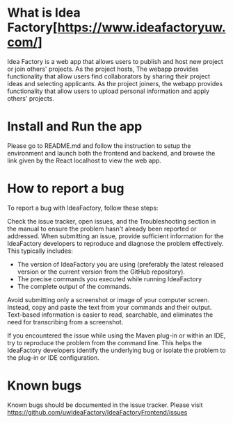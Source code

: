 # What is Idea Factory[https://www.ideafactoryuw.com/]
Idea Factory is a web app that allows users to publish and host new project or join others' projects. As the project hosts, The webapp provides functionality that allow users find collaborators by sharing their project ideas and selecting applicants. As the project joiners, the webapp provides functionality that allow users to upload personal information and apply others' projects.

# Install and Run the app
Please go to README.md and follow the instruction to setup the environment and launch both the frontend and backend, and browse the link given by the React localhost to view the web app.

# How to report a bug
To report a bug with IdeaFactory, follow these steps:

Check the issue tracker, open issues, and the Troubleshooting section in the manual to ensure the problem hasn't already been reported or addressed.
When submitting an issue, provide sufficient information for the IdeaFactory developers to reproduce and diagnose the problem effectively. This typically includes:
* The version of IdeaFactory you are using (preferably the latest released version or the current version from the GitHub repository).
* The precise commands you executed while running IdeaFactory
* The complete output of the commands.

Avoid submitting only a screenshot or image of your computer screen. Instead, copy and paste the text from your commands and their output. Text-based information is easier to read, searchable, and eliminates the need for transcribing from a screenshot.

If you encountered the issue while using the Maven plug-in or within an IDE, try to reproduce the problem from the command line. This helps the IdeaFactory developers identify the underlying bug or isolate the problem to the plug-in or IDE configuration.

# Known bugs
Known bugs should be documented in the issue tracker. Please visit https://github.com/uwIdeaFactory/IdeaFactoryFrontend/issues
